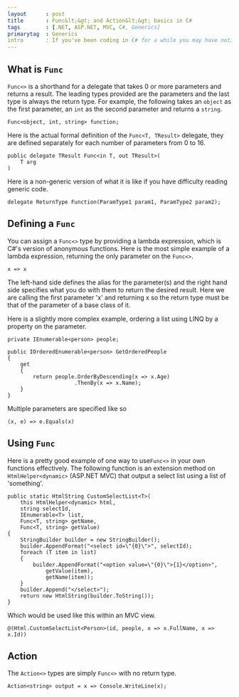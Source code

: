 ```yaml
---
layout      : post
title       : Func&lt;&gt; and Action&lt;&gt; basics in C#
tags        : [.NET, ASP.NET, MVC, C#, Generics]
primarytag  : Generics
intro       : If you've been coding in C# for a while you may have noticed the <code>Func&lt;&gt;</code> parameter type presented in several places, particularly LINQ which uses it extensively. You may know how to use it but have you ever thought about what it is exactly and how to go about using it in your own functions?
---
```




## What is `Func`

`Func<>` is a shorthand for a delegate that takes 0 or more parameters and returns a result. The leading types provided are the parameters and the last type is always the return type. For example, the following takes an `object` as the first parameter, an `int` as the second parameter and returns a `string`.

<!--prettify lang=csharp-->
    Func<object, int, string> function;

Here is the actual formal definition of the `Func<T, TResult>` delegate, they are defined separately for each number of parameters from 0 to 16.

<!--prettify lang=csharp-->
    public delegate TResult Func<in T, out TResult>(
        T arg
    )

Here is a non-generic version of what it is like if you have difficulty reading generic code.

<!--prettify lang=csharp-->
    delegate ReturnType Function(ParamType1 param1, ParamType2 param2);



## Defining a `Func`

You can assign a `Func<>` type by providing a lambda expression, which is C#'s version of anonymous functions. Here is the most simple example of a lambda expression, returning the only parameter on the `Func<>`.

<!--prettify lang=csharp-->
    x => x

The left-hand side defines the alias for the parameter(s) and the right hand side specifies what you do with them to return the desired result. Here we are calling the first parameter 'x' and returning x so the return type must be that of the parameter of a base class of it.

Here is a slightly more complex example, ordering a list using LINQ by a property on the parameter.

<!--prettify lang=csharp-->
    private IEnumerable<person> people;

    public IOrderedEnumerable<person> GetOrderedPeople
    {
        get
        {
            return people.OrderByDescending(x => x.Age)
                         .ThenBy(x => x.Name);
        }
    }

Multiple parameters are specified like so


<!--prettify lang=csharp-->
    (x, e) => e.Equals(x)



## Using `Func`

Here is a pretty good example of one way to use`Func<>` in your own functions effectively. The following function is an extension method on `HtmlHelper<dynamic>` (ASP.NET MVC) that output a select list using a list of 'something'.

<!--prettify lang=csharp-->
    public static HtmlString CustomSelectList<T>(
        this HtmlHelper<dynamic> html,
        string selectId,
        IEnumerable<T> list,
        Func<T, string> getName,
        Func<T, string> getValue)
    {
        StringBuilder builder = new StringBuilder();
        builder.AppendFormat("<select id=\"{0}\">", selectId);
        foreach (T item in list)
        {
            builder.AppendFormat("<option value=\"{0}\">{1}</option>",
                getValue(item),
                getName(item));
        }
        builder.Append("</select>");
        return new HtmlString(builder.ToString());
    }

Which would be used like this within an MVC view.

<!--prettify lang=csharp-->
    @(Html.CustomSelectList<Person>(id, people, x => x.FullName, x => x.Id))



## Action

The `Action<>` types are simply `Func<>` with no return type.

<!--prettify lang=csharp-->
    Action<string> output = x => Console.WriteLine(x);